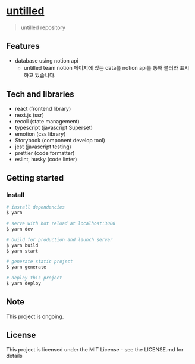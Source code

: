 # [untilled](https://untilled.web.app/)

> untilled repository

## Features

- database using notion api
  - untilled team notion 페이지에 있는 data를 notion api를 통해 불러와 표시하고 있습니다.

## Tech and libraries

- react (frontend library)
- next.js (ssr)
- recoil (state management)
- typescript (javascript Superset)
- emotion (css library)
- Storybook (component develop tool)
- jest (javascript testing)
- prettier (code formatter)
- eslint, husky (code linter)

## Getting started

### Install

```bash
# install dependencies
$ yarn

# serve with hot reload at localhost:3000
$ yarn dev

# build for production and launch server
$ yarn build
$ yarn start

# generate static project
$ yarn generate

# deploy this project
$ yarn deploy
```

## Note

This project is ongoing.

## License

This project is licensed under the MIT License - see the LICENSE.md for details
